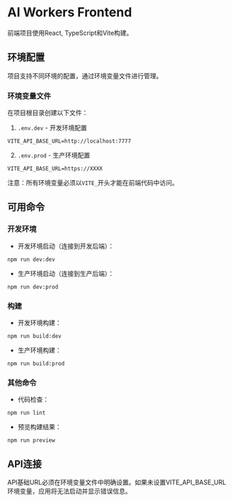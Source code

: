 # AI Workers Frontend

前端项目使用React, TypeScript和Vite构建。

## 环境配置

项目支持不同环境的配置，通过环境变量文件进行管理。

### 环境变量文件

在项目根目录创建以下文件：

1. `.env.dev` - 开发环境配置
```
VITE_API_BASE_URL=http://localhost:7777
```

2. `.env.prod` - 生产环境配置
```
VITE_API_BASE_URL=https://XXXX
```

注意：所有环境变量必须以`VITE_`开头才能在前端代码中访问。

## 可用命令

### 开发环境

- 开发环境启动（连接到开发后端）：
```
npm run dev:dev
```

- 生产环境启动（连接到生产后端）：
```
npm run dev:prod
```

### 构建

- 开发环境构建：
```
npm run build:dev
```

- 生产环境构建：
```
npm run build:prod
```

### 其他命令

- 代码检查：
```
npm run lint
```

- 预览构建结果：
```
npm run preview
```

## API连接

API基础URL必须在环境变量文件中明确设置。如果未设置VITE_API_BASE_URL环境变量，应用将无法启动并显示错误信息。